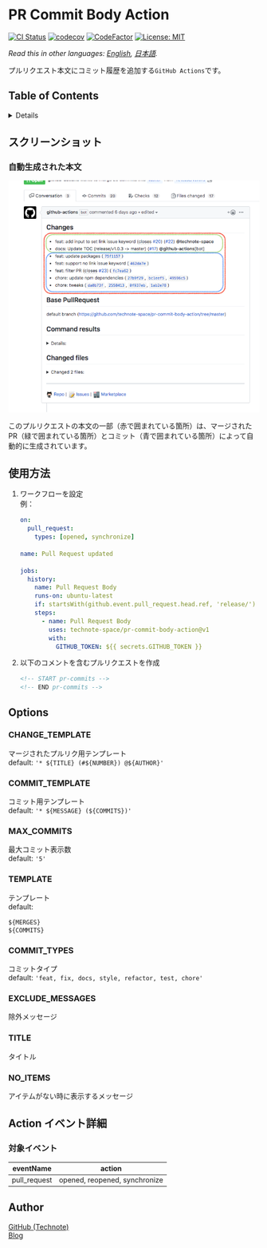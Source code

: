 # PR Commit Body Action

[![CI Status](https://github.com/technote-space/pr-commit-body-action/workflows/CI/badge.svg)](https://github.com/technote-space/pr-commit-body-action/actions)
[![codecov](https://codecov.io/gh/technote-space/pr-commit-body-action/branch/master/graph/badge.svg)](https://codecov.io/gh/technote-space/pr-commit-body-action)
[![CodeFactor](https://www.codefactor.io/repository/github/technote-space/pr-commit-body-action/badge)](https://www.codefactor.io/repository/github/technote-space/pr-commit-body-action)
[![License: MIT](https://img.shields.io/badge/License-MIT-blue.svg)](https://github.com/technote-space/pr-commit-body-action/blob/master/LICENSE)

*Read this in other languages: [English](README.md), [日本語](README.ja.md).*

プルリクエスト本文にコミット履歴を追加する`GitHub Actions`です。

## Table of Contents

<!-- START doctoc generated TOC please keep comment here to allow auto update -->
<!-- DON'T EDIT THIS SECTION, INSTEAD RE-RUN doctoc TO UPDATE -->
<details>
<summary>Details</summary>

- [使用方法](#%E4%BD%BF%E7%94%A8%E6%96%B9%E6%B3%95)
- [Options](#options)
  - [CHANGE_TEMPLATE](#change_template)
  - [COMMIT_TEMPLATE](#commit_template)
  - [MAX_COMMITS](#max_commits)
  - [TEMPLATE](#template)
  - [COMMIT_TYPES](#commit_types)
  - [EXCLUDE_MESSAGES](#exclude_messages)
  - [TITLE](#title)
  - [NO_ITEMS](#no_items)
- [Action イベント詳細](#action-%E3%82%A4%E3%83%99%E3%83%B3%E3%83%88%E8%A9%B3%E7%B4%B0)
  - [対象イベント](#%E5%AF%BE%E8%B1%A1%E3%82%A4%E3%83%99%E3%83%B3%E3%83%88)
- [Author](#author)

</details>
<!-- END doctoc generated TOC please keep comment here to allow auto update -->

## スクリーンショット
### 自動生成された本文
![pr-body](https://raw.githubusercontent.com/technote-space/pr-commit-body-action/images/pr-body.png)

このプルリクエストの本文の一部（赤で囲まれている箇所）は、マージされたPR（緑で囲まれている箇所）とコミット（青で囲まれている箇所）によって自動的に生成されています。

## 使用方法
1. ワークフローを設定  
    例：
    ```yaml
    on:
      pull_request:
        types: [opened, synchronize]
    
    name: Pull Request updated
    
    jobs:
      history:
        name: Pull Request Body
        runs-on: ubuntu-latest
        if: startsWith(github.event.pull_request.head.ref, 'release/')
        steps:
          - name: Pull Request Body
            uses: technote-space/pr-commit-body-action@v1
            with:
              GITHUB_TOKEN: ${{ secrets.GITHUB_TOKEN }}
    ```
1. 以下のコメントを含むプルリクエストを作成
    ```markdown
    <!-- START pr-commits -->
    <!-- END pr-commits -->
    ```

## Options
### CHANGE_TEMPLATE
マージされたプルリク用テンプレート  
default: `'* ${TITLE} (#${NUMBER}) @${AUTHOR}'`  

### COMMIT_TEMPLATE
コミット用テンプレート  
default: `'* ${MESSAGE} (${COMMITS})'`  

### MAX_COMMITS
最大コミット表示数  
default: `'5'`  

### TEMPLATE
テンプレート  
default:
```
${MERGES}
${COMMITS}
```  

### COMMIT_TYPES
コミットタイプ  
default: `'feat, fix, docs, style, refactor, test, chore'`  

### EXCLUDE_MESSAGES
除外メッセージ  

### TITLE
タイトル  

### NO_ITEMS
アイテムがない時に表示するメッセージ  

## Action イベント詳細
### 対象イベント
| eventName | action |
|:---:|:---:|
|pull_request|opened, reopened, synchronize|

## Author
[GitHub (Technote)](https://github.com/technote-space)  
[Blog](https://technote.space)
